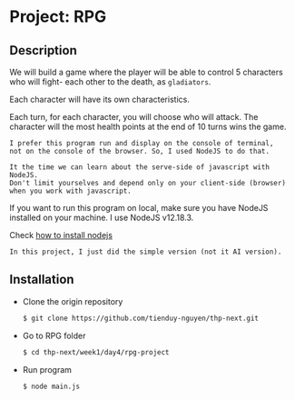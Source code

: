 # Project: RPG

## Description

We will build a game where the player will be able to control 5 characters who will fight- each other to the death, as `gladiators`.

Each character will have its own characteristics.

Each turn, for each character, you will choose who will attack. The character will the most health points at the end of 10 turns wins the game.


```
I prefer this program run and display on the console of terminal, 
not on the console of the browser. So, I used NodeJS to do that. 

It the time we can learn about the serve-side of javascript with NodeJS. 
Don't limit yourselves and depend only on your client-side (browser) when you work with javascript.

```
If you want to run this program on local, make sure you have NodeJS installed on your machine. I use NodeJS v12.18.3.

Check [how to install nodejs](https://nodejs.org/en/download/package-manager/)


```
In this project, I just did the simple version (not it AI version).
```

  
## Installation

- Clone the origin repository
  ```bash
  $ git clone https://github.com/tienduy-nguyen/thp-next.git
  ```
- Go to RPG folder
  ```bash
  $ cd thp-next/week1/day4/rpg-project
  ```
- Run program
  ```bash
  $ node main.js
  ```
